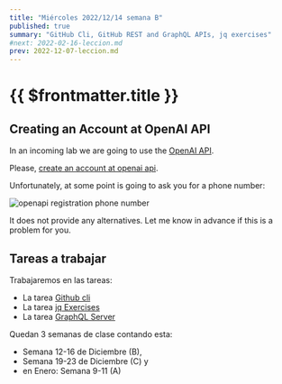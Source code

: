 ```yaml
---
title: "Miércoles 2022/12/14 semana B"
published: true
summary: "GitHub Cli, GitHub REST and GraphQL APIs, jq exercises"
#next: 2022-02-16-leccion.md
prev: 2022-12-07-leccion.md
---
```


# {{ $frontmatter.title }}

## Creating an Account at OpenAI API

In an incoming lab we are going to use the [OpenAI API](https://openai.com/api/).

Please, [create an account at openai api](https://openai.com/api/). 

Unfortunately, at some point is going to ask you for a phone number:

![openapi registration phone number](/images/openai-registration-phone-number.png)

It does not provide any alternatives. Let me know in advance if this is a problem for you.

## Tareas a trabajar 

Trabajaremos en las tareas:

* La tarea [Github cli](/practicas/gh-cli) 
* La tarea [jq Exercises](/practicas/jq-exercises)
* La tarea [GraphQL Server](/practicas/graphql-server)

Quedan 3 semanas de clase contando esta:

* Semana 12-16 de Diciembre (B), 
* Semana 19-23 de Diciembre (C) y 
* en Enero: Semana 9-11 (A) 